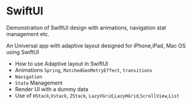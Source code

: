 # SwiftUI
Demonstration of SwiftUI design with animations, navigation stat management etc.

  An Universal app with adaptive layout  designed for iPhone,iPad, Mac OS using SwiftUI
   
   
* How to use Adaptive layout in SwiftUI
* Animations `Spring`, `MatchedGeoMetryEffect`, `transitions`
* `Navigation`
* `State` Management
* Render UI with a dummy data
* Use of `HStack`,`Vstack`, `ZStack`, `LazyVGrid`,`LazyHGrid`,`ScrollView`,`List
    `
